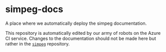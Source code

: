 # simpeg-docs

A place where we automatically deploy the simpeg documentation.

This repository is automatically edited by our army of robots on the
Azure CI service. Changes to the documentation should not be made
here but rather in the [`simpeg`](https://github.com/simpeg/simpeg)
repository.
